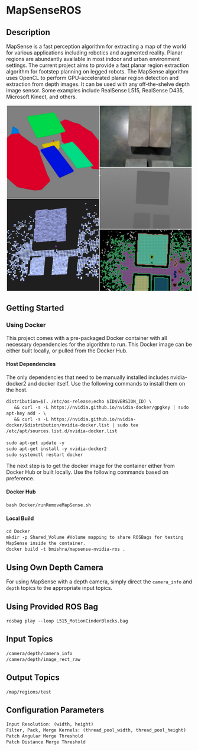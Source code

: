 # MapSenseROS

## Description

MapSense is a fast perception algorithm for extracting a map of the world for various applications including robotics and augmented reality. 
Planar regions are abundantly available in most indoor and urban environment settings. 
The current project aims to provide a fast planar region extraction algorithm for footstep planning on legged robots. 
The MapSense algorithm uses OpenCL to perform GPU-accelerated planar region detection and extraction from depth images.
It can be used with any off-the-shelve depth image sensor. Some examples include RealSense L515, RealSense D435, Microsoft Kinect, and others.

![](Github_Images/Combined_FirstPage_v2.jpg) 

## Getting Started

### Using Docker

This project comes with a pre-packaged Docker container with all necessary dependencies for the algorithm to run.
This Docker image can be either built locally, or pulled from the Docker Hub.

#### Host Dependencies

The only dependencies that need to be manually installed includes nvidia-docker2 and docker itself. 
Use the following commands to install them on the host.

```
distribution=$(. /etc/os-release;echo $ID$VERSION_ID) \
   && curl -s -L https://nvidia.github.io/nvidia-docker/gpgkey | sudo apt-key add - \
   && curl -s -L https://nvidia.github.io/nvidia-docker/$distribution/nvidia-docker.list | sudo tee /etc/apt/sources.list.d/nvidia-docker.list

sudo apt-get update -y
sudo apt-get install -y nvidia-docker2
sudo systemctl restart docker
```
The next step is to get the docker image for the container either from Docker Hub or built locally.
Use the following commands based on preference. 

#### Docker Hub

```
bash Docker/runRemoveMapSense.sh
```

#### Local Build

```
cd Docker
mkdir -p Shared_Volume #Volume mapping to share ROSBags for testing MapSense inside the container.
docker build -t bmishra/mapsense-nvidia-ros .
```

## Using Own Depth Camera

For using MapSense with a depth camera, simply direct the `camera_info` and `depth` topics to the appropriate input topics.

## Using Provided ROS Bag

```
rosbag play --loop L515_MotionCinderBlocks.bag
```

## Input Topics

```
/camera/depth/camera_info
/camera/depth/image_rect_raw
```

## Output Topics

```
/map/regions/test
```

## Configuration Parameters

```
Input Resolution: (width, height)
Filter, Pack, Merge Kernels: (thread_pool_width, thread_pool_height)
Patch Angular Merge Threshold
Patch Distance Merge Threshold
```